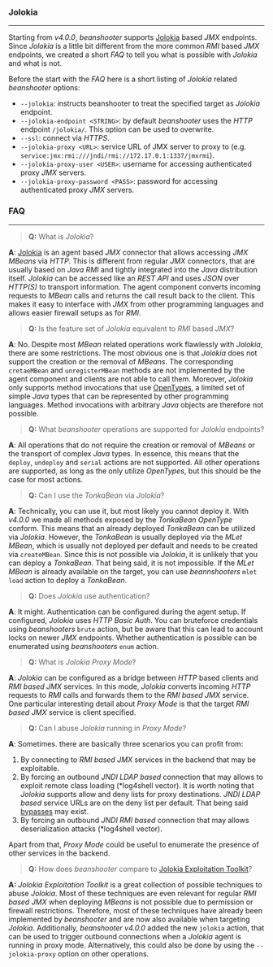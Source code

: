 ### Jolokia

----

Starting from *v4.0.0*, *beanshooter* supports [Jolokia](https://github.com/rhuss/jolokia) based *JMX* endpoints.
Since *Jolokia* is a little bit different from the more common *RMI* based *JMX* endpoints, we created a short
*FAQ* to tell you what is possible with *Jolokia* and what is not.

Before the start with the *FAQ* here is a short listing of *Jolokia* related *beanshooter* options:

* `--jolokia`: instructs beanshooter to treat the specified target as *Jolokia* endpoint.
* `--jolokia-endpoint <STRING>`: by default *beanshooter* uses the *HTTP* endpoint `/jolokia/`. This option can be used to overwrite.
* `--ssl`: connect via *HTTPS*.
* `--jolokia-proxy <URL>`: service URL of JMX server to proxy to (e.g. `service:jmx:rmi:///jndi/rmi://172.17.0.1:1337/jmxrmi`).
* `--jolokia-proxy-user <USER>`: username for accessing authenticated proxy *JMX* servers.
* `--jolokia-proxy-password <PASS>`: password for accessing authenticated proxy *JMX* servers.


### FAQ

----

> **Q:** What is *Jolokia*?

**A**: [Jolokia](https://github.com/rhuss/jolokia) is an agent based *JMX* connector that allows accessing *JMX MBeans*
via *HTTP*. This is different from regular *JMX* connectors, that are usually based on *Java RMI* and tightly
integrated into the *Java* distribution itself. *Jolokia* can be accessed like an *REST API* and uses *JSON* over
*HTTP(S)* to transport information. The agent component converts incoming requests to *MBean* calls and returns
the call result back to the client. This makes it easy to interface with *JMX* from other programming languages
and allows easier firewall setups as for *RMI*.

> **Q:** Is the feature set of *Jolokia* equivalent to *RMI* based *JMX*?

**A**: No. Despite most *MBean* related operations work flawlessly with *Jolokia*, there are some restrictions.
The most obvious one is that *Jolokia* does not support the creation or the removal of *MBeans*. The corresponding
`cretaeMBean` and `unregisterMBean` methods are not implemented by the agent component and clients are not able
to call them. Moreover, *Jolokia* only supports method invocations that use [OpenTypes](https://docs.oracle.com/javase/7/docs/api/javax/management/openmbean/OpenType.html),
a limited set of simple *Java* types that can be represented by other programming languages. Method invocations with
arbitrary *Java* objects are therefore not possible.

> **Q:** What *beanshooter* operations are supported for *Jolokia* endpoints?

**A**: All operations that do not require the creation or removal of *MBeans* or the transport of complex *Java* types.
In essence, this means that the `deploy`, `undeploy` and `serial` actions are not supported. All other operations are
supported, as long as the only utilize *OpenTypes*, but this should be the case for most actions.

> **Q:** Can I use the *TonkaBean* via *Jolokia*?

**A**: Technically, you can use it, but most likely you cannot deploy it. With *v4.0.0* we made all methods exposed
by the *TonkaBean* *OpenType* conform. This means that an already deployed *TonkaBean* can be utilized via *Jolokia*.
However, the *TonkaBean* is usually deployed via the *MLet MBean*, which is usually not deployed per default and needs
to be created via `createMBean`. Since this is not possible via *Jolokia*, it is unlikely that you can deploy a *TonkaBean*.
That being said, it is not impossible. If the *MLet MBean* is already available on the target, you can use *beannshooters*
`mlet load` action to deploy a *TonkaBean*.

> **Q:** Does *Jolokia* use authentication?

**A**: It might. Authentication can be configured during the agent setup. If configured, *Jolokia* uses *HTTP Basic Auth*.
You can bruteforce credentials using *beanshooters* `brute` action, but be aware that this can lead to account locks on
newer *JMX* endpoints. Whether authentication is possible can be enumerated using *beanshooters* `enum` action.

> **Q:** What is *Jolokia Proxy Mode*?

**A**: *Jolokia* can be configured as a bridge between *HTTP* based clients and *RMI based JMX* services. In this mode,
*Jolokia* converts incoming *HTTP* requests to *RMI* calls and forwards them to the *RMI based JMX* service. One particular
interesting detail about *Proxy Mode* is that the target *RMI based JMX* service is client specified.

> **Q:** Can I abuse *Jolokia* running in *Proxy Mode*?

**A**: Sometimes. there are basically three scenarios you can profit from:

1. By connecting to *RMI based JMX* services in the backend that may be exploitable.
2. By forcing an outbound *JNDI LDAP based* connection that may allows to exploit remote class loading (*log4shell vector).
   It is worth noting that *Jolokia* supports allow and deny lists for proxy destinations. *JNDI LDAP based* service URLs
   are on the deny list per default. That being said [bypasses](https://github.com/rhuss/jolokia/pull/543) may exist.
3. By forcing an outbound *JNDI RMI based* connection that may allows deserialization attacks (*log4shell vector).

Apart from that, *Proxy Mode* could be useful to enumerate the presence of other services in the backend.

> **Q:** How does *beanshooter* compare to [Jolokia Exploitation Toolkit](https://github.com/laluka/jolokia-exploitation-toolkit)?

**A:** *Jolokia Exploitation Toolkit* is a great collection of possible techniques to abuse *Jolokia*. Most of these techniques
are even relevant for regular *RMI based JMX* when deploying *MBeans* is not possible due to permission or firewall restrictions.
Therefore, most of these techniques have already been implemented by *beanshooter* and are now also available when targeting
*Jolokia*. Additionally, *beanshooter v4.0.0* added the new `jolokia` action, that can be used to trigger outbound connections
when a *Jolokia* agent is running in proxy mode. Alternatively, this could also be done by using the `--jolokia-proxy` option
on other operations.
